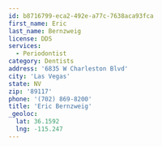 ```yaml
---
id: b8716799-eca2-492e-a77c-7638aca93fca
first_name: Eric
last_name: Bernzweig
license: DDS
services:
  - Periodontist
category: Dentists
address: '6835 W Charleston Blvd'
city: 'Las Vegas'
state: NV
zip: '89117'
phone: '(702) 869-8200'
title: 'Eric Bernzweig'
_geoloc:
  lat: 36.1592
  lng: -115.247
---
```

